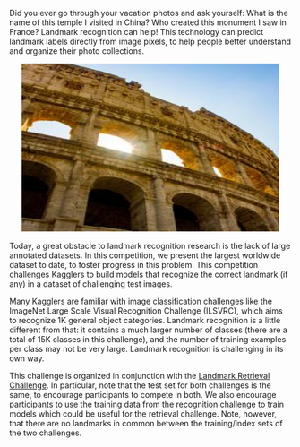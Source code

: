 Did you ever go through your vacation photos and ask yourself: What is the name of this temple I visited in China? Who created this monument I saw in France? Landmark recognition can help! This technology can predict landmark labels directly from image pixels, to help people better understand and organize their photo collections.

<p align="center">
  <img width="460" height="300" src="landmark.png">
</p>

Today, a great obstacle to landmark recognition research is the lack of large annotated datasets. In this competition, we present the largest worldwide dataset to date, to foster progress in this problem. This competition challenges Kagglers to build models that recognize the correct landmark (if any) in a dataset of challenging test images.

Many Kagglers are familiar with image classification challenges like the ImageNet Large Scale Visual Recognition Challenge (ILSVRC), which aims to recognize 1K general object categories. Landmark recognition is a little different from that: it contains a much larger number of classes (there are a total of 15K classes in this challenge), and the number of training examples per class may not be very large. Landmark recognition is challenging in its own way.

This challenge is organized in conjunction with the [Landmark Retrieval Challenge](https://www.kaggle.com/c/landmark-retrieval-challenge). In particular, note that the test set for both challenges is the same, to encourage participants to compete in both. We also encourage participants to use the training data from the recognition challenge to train models which could be useful for the retrieval challenge. Note, however, that there are no landmarks in common between the training/index sets of the two challenges.
